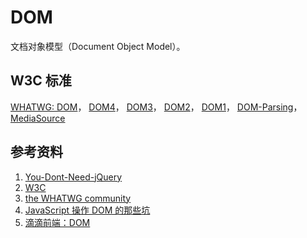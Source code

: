 # DOM
文档对象模型（Document Object Model）。
  
## W3C 标准

  [WHATWG: DOM](https://dom.spec.whatwg.org/)，
  [DOM4](https://www.w3.org/TR/dom/)，
  [DOM3](https://www.w3.org/TR/DOM-Level-3-Core/)，
  [DOM2](https://www.w3.org/TR/DOM-Level-2-Core/)，
  [DOM1](https://www.w3.org/TR/REC-DOM-Level-1/)，
  [DOM-Parsing](https://w3c.github.io/DOM-Parsing/)，
  [MediaSource](https://www.w3.org/TR/2016/REC-media-source-20161117/)

## 参考资料

  1. [You-Dont-Need-jQuery](https://github.com/oneuijs/You-Dont-Need-jQuery)
  1. [W3C](https://www.w3.org/)
  1. [the WHATWG community](https://whatwg.org/)
  1. [JavaScript 操作 DOM 的那些坑](https://segmentfault.com/a/1190000002650240)
  1. [滴滴前端：DOM](https://defed.github.io/categories/DOM/)
